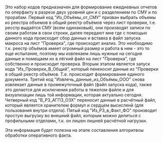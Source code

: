 Это набор кодов предназначен для формирование ежедневных отчетов по оперфакту в разрезе двух уровней цен и с разделением по СМУ и по прорабам.
Первый код "Из_Объёмы_от_СМУ" призван выбрать объемы из реестра объемов в общий реестр объёмов через лист проверки, 
т.е. ресстр выдаётся СМУ (всем одинаковый), они производят записи по своим работам в свои строки, далее передают мне где с помощью данного кода происходит сбор данных и вставка в файл запуска макроса на лист "Проверка", где происходит анализ.
Это необходимо т.к. реестр объёмов имеет огромный размер и работа в нем - это то еще испытание, поэтому мы извлекаем лишь нужные на сегодня данные и помещаем их в лёгкий файл на лист "Проверка", где собственно и происходит проверка.
Вторым этапом является запуск кода "Из_Проверки_В_Общий", который пененосит данные из "Проверки в общий реестр объёмов. Т.е. происходит формирование единого документа.
Третий код "Извлечь_данные_из_Объёмы_ООО" снова извлекает данные в промежуточный файл (файл запуска кода), также это делается для исключения работы в тяжелом файле и для визуализации лишь той информации, которая актуально сегодня.
Четверный код "В_Р3_АГПЗ_ОЗХ" переносит данные в расчётный файл, который является хранителем формул и сердцем высисленй (для пользования внутри отдела).
Пятый код "Из_P3_в_Факт_ФО" производит простую выгрузку во внешний файл, которым можно делиться с профильными отделами, т.к. он лишен лишней расчётной нагрузки.

Эта информация будет полезна на этапе составления алгоритвоы обработки оперативного факта.
